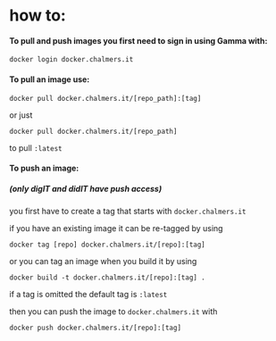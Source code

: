 # how to:
#### To pull and push images you first need to sign in using Gamma with:

```
docker login docker.chalmers.it
```
#### To pull an image use:
```
docker pull docker.chalmers.it/[repo_path]:[tag]
```
or just
```
docker pull docker.chalmers.it/[repo_path]
```
to pull `:latest`

#### To push an image:
##### *(only digIT and didIT have push access)*

you first have to create a tag that starts with `docker.chalmers.it`

if you have an existing image it can be re-tagged by using
```
docker tag [repo] docker.chalmers.it/[repo]:[tag]
```
or you can tag an image when you build it by using
```
docker build -t docker.chalmers.it/[repo]:[tag] .
```
if a tag is omitted the default tag is `:latest`

then you can push the image to `docker.chalmers.it` with
```
docker push docker.chalmers.it/[repo]:[tag]
```

